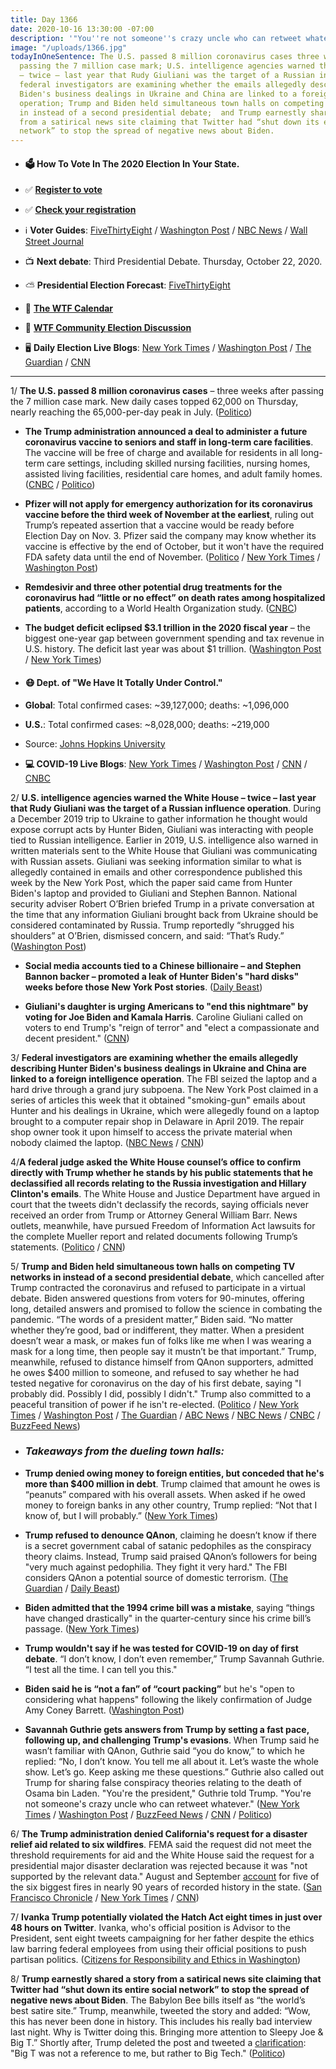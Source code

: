 ```yaml
---
title: Day 1366
date: 2020-10-16 13:30:00 -07:00
description: '"You''re not someone''s crazy uncle who can retweet whatever."'
image: "/uploads/1366.jpg"
todayInOneSentence: The U.S. passed 8 million coronavirus cases three weeks after
  passing the 7 million case mark; U.S. intelligence agencies warned the White House
  – twice – last year that Rudy Giuliani was the target of a Russian influence operation;
  federal investigators are examining whether the emails allegedly describing Hunter
  Biden's business dealings in Ukraine and China are linked to a foreign intelligence
  operation; Trump and Biden held simultaneous town halls on competing TV networks
  in instead of a second presidential debate;  and Trump earnestly shared a story
  from a satirical news site claiming that Twitter had “shut down its entire social
  network” to stop the spread of negative news about Biden.
---
```


* #### 🗳 How To Vote In The 2020 Election In Your State.

* ✅ **[Register to vote](https://www.vote.org/register-to-vote/)**

* ✅ **[Check your registration](https://www.vote.org/am-i-registered-to-vote/)**

* ℹ️ **Voter Guides**: [FiveThirtyEight](https://projects.fivethirtyeight.com/how-to-vote-2020/) / [Washington Post](https://www.washingtonpost.com/elections/2020/how-to-vote/) / [NBC News](https://www.nbcnews.com/specials/plan-your-vote-state-by-state-guide-voting-by-mail-early-in-person-voting-election/index.html?cid=bc_npd_nn_ms_np-1_200816) / [Wall Street Journal](https://www.wsj.com/articles/how-to-vote-by-mail-in-every-state-11597840923)

* 📺 **Next debate**: Third Presidential Debate. Thursday, October 22, 2020.

* ⛅️ **Presidential Election Forecast**: [FiveThirtyEight](https://projects.fivethirtyeight.com/2020-election-forecast/)

* 📆 **[The WTF Calendar](https://talk.whatthefuckjusthappenedtoday.com/t/the-wtf-event-calendar/5888)**

* 💬 **[WTF Community Election Discussion](https://talk.whatthefuckjusthappenedtoday.com/t/2020-general-election-trump-vs-biden/5758)**

* 🖥 **Daily Election Live Blogs**: [New York Times](https://www.nytimes.com/live/2020/10/16/us/trump-biden-town-halls?action=click&module=Top%20Stories&pgtype=Homepage) / [Washington Post](https://www.washingtonpost.com/elections/2020/10/16/trump-biden-live-updates/) / [The Guardian](https://www.theguardian.com/us-news/live/2020/oct/16/donald-trump-joe-biden-tv-debate-town-hall-kamala-harris-coronavirus-covid-us-election-live-updates) / [CNN](https://www.cnn.com/politics/live-news/us-election-news-10-16-2020/index.html)

---

1/ **The U.S. passed 8 million coronavirus cases** – three weeks after passing the 7 million case mark. New daily cases topped 62,000 on Thursday, nearly reaching the 65,000-per-day peak in July. ([Politico](https://www.politico.com/news/2020/10/16/us-8-million-coronavirus-cases-429802))

* **The Trump administration announced a deal to administer a future coronavirus vaccine to seniors and staff in long-term care facilities**. The vaccine will be free of charge and available for residents in all long-term care settings, including skilled nursing facilities, nursing homes, assisted living facilities, residential care homes, and adult family homes. ([CNBC](https://www.cnbc.com/2020/10/16/coronavirus-trump-administration-unveils-cvs-walgreens-vaccine-deal.html) / [Politico](https://www.politico.com/news/2020/10/16/trump-nursing-facilities-coronavirus-vaccine-deal-429834))

* **Pfizer will not apply for emergency authorization for its coronavirus vaccine before the third week of November at the earliest**, ruling out Trump’s repeated assertion that a vaccine would be ready before Election Day on Nov. 3. Pfizer said the company may know whether its vaccine is effective by the end of October, but it won't have the required FDA safety data until the end of November. ([Politico](https://www.politico.com/news/2020/10/16/pfizer-coronavirus-vaccine-authorization-election-429797) / [New York Times](https://www.nytimes.com/2020/10/16/health/covid-vaccine-pfizer.html) / [Washington Post](https://www.washingtonpost.com/health/2020/10/16/vaccine-before-election-day/))

* **Remdesivir and three other potential drug treatments for the coronavirus had “little or no effect” on death rates among hospitalized patients**, according to a World Health Organization study. ([CNBC](https://www.cnbc.com/2020/10/16/who-remdesivir-has-little-or-no-effect-in-reducing-covid-19-deaths.html))

* **The budget deficit eclipsed $3.1 trillion in the 2020 fiscal year** – the biggest one-year gap between government spending and tax revenue in U.S. history. The deficit last year was about $1 trillion. ([Washington Post](https://www.washingtonpost.com/us-policy/2020/10/16/2020-budget-deficit-coronavirus/) / [New York Times](https://www.nytimes.com/2020/10/16/business/budget-deficit-record.html))

* #### 😷 Dept. of "We Have It Totally Under Control."

* **Global**: Total confirmed cases: \~39,127,000; deaths: \~1,096,000

* **U.S.**: Total confirmed cases: \~8,028,000; deaths: \~219,000

* Source: [Johns Hopkins University](https://coronavirus.jhu.edu/map.html)

* **💻 COVID-19 Live Blogs**: [New York Times](https://www.nytimes.com/live/2020/10/16/world/covid-coronavirus?action=click&module=Top%20Stories&pgtype=Homepage) / [Washington Post](https://www.washingtonpost.com/nation/2020/10/16/coronavirus-covid-live-updates-us/) / [CNN](https://www.cnn.com/world/live-news/coronavirus-pandemic-10-16-20-intl/index.html) / [CNBC](https://www.cnbc.com/2020/10/16/coronavirus-updates-latest-news-on-the-covid-19-pandemic.html)

2/ **U.S. intelligence agencies warned the White House – twice – last year that Rudy Giuliani was the target of a Russian influence operation**. During a December 2019 trip to Ukraine to gather information he thought would expose corrupt acts by Hunter Biden, Giuliani was interacting with people tied to Russian intelligence. Earlier in 2019, U.S. intelligence also warned in written materials sent to the White House that Giuliani was communicating with Russian assets. Giuliani was seeking information similar to what is allegedly contained in emails and other correspondence published this week by the New York Post, which the paper said came from Hunter Biden's laptop and provided to Giuliani and Stephen Bannon. National security adviser Robert O’Brien briefed Trump in a private conversation at the time that any information Giuliani brought back from Ukraine should be considered contaminated by Russia. Trump reportedly “shrugged his shoulders” at O’Brien, dismissed concern, and said: “That’s Rudy.” ([Washington Post](https://www.washingtonpost.com/national-security/giuliani-biden-ukraine-russian-disinformation/2020/10/15/43158900-0ef5-11eb-b1e8-16b59b92b36d_story.html))

* **Social media accounts tied to a Chinese billionaire – and Stephen Bannon backer – promoted a leak of Hunter Biden's "hard disks" weeks before those New York Post stories**. ([Daily Beast](https://www.thedailybeast.com/chinese-billionaires-network-hyped-hunter-biden-dirt-weeks-before-rudy))

* **Giuliani's daughter is urging Americans to "end this nightmare" by voting for Joe Biden and Kamala Harris**. Caroline Giuliani called on voters to end Trump's "reign of terror" and "elect a compassionate and decent president." ([CNN](https://www.cnn.com/2020/10/16/politics/rudy-giuliani-daughter-caroline-joe-biden-2020/index.html))

3/ **Federal investigators are examining whether the emails allegedly describing Hunter Biden's business dealings in Ukraine and China are linked to a foreign intelligence operation**. The FBI seized the laptop and a hard drive through a grand jury subpoena. The New York Post claimed in a series of articles this week that it obtained "smoking-gun" emails about Hunter and his dealings in Ukraine, which were allegedly found on a laptop brought to a computer repair shop in Delaware in April 2019. The repair shop owner took it upon himself to access the private material when nobody claimed the laptop. ([NBC News](https://www.nbcnews.com/politics/national-security/feds-examining-if-alleged-hunter-biden-emails-are-linked-foreign-n1243620) / [CNN](https://www.cnn.com/2020/10/16/politics/russian-disinformation-investigation/index.html))

4/**A federal judge asked the White House counsel’s office to confirm directly with Trump whether he stands by his public statements that he declassified all records relating to the Russia investigation and Hillary Clinton's emails**. The White House and Justice Department have argued in court that the tweets didn't declassify the records, saying officials never received an order from Trump or Attorney General William Barr. News outlets, meanwhile, have pursued Freedom of Information Act lawsuits for the complete Mueller report and related documents following Trump’s statements. ([Politico](https://www.politico.com/news/2020/10/16/judge-trump-russia-probe-declassification-429832) / [CNN](https://www.cnn.com/2020/10/16/politics/trump-russia-declassification-lawsuit/index.html))

5/ **Trump and Biden held simultaneous town halls on competing TV networks in instead of a second presidential debate**, which cancelled after Trump contracted the coronavirus and refused to participate in a virtual debate. Biden answered questions from voters for 90-minutes, offering long, detailed answers and promised to follow the science in combating the pandemic. “The words of a president matter,” Biden said. “No matter whether they’re good, bad or indifferent, they matter. When a president doesn’t wear a mask, or makes fun of folks like me when I was wearing a mask for a long time, then people say it mustn’t be that important.” Trump, meanwhile, refused to distance himself from QAnon supporters, admitted he owes $400 million to someone, and refused to say whether he had tested negative for coronavirus on the day of his first debate, saying "I probably did. Possibly I did, possibly I didn't." Trump also committed to a peaceful transition of power if he isn't re-elected. ([Politico](https://www.politico.com/news/2020/10/15/key-moments-trump-biden-town-halls-429751) / [New York Times](https://www.nytimes.com/2020/10/15/us/politics/presidential-town-halls.html) / [Washington Post](https://www.washingtonpost.com/politics/trump-doubles-down-on-confrontation-during-town-hall-in-miami/2020/10/15/b93eca30-0f3e-11eb-8074-0e943a91bf08_story.html) / [The Guardian](https://www.theguardian.com/us-news/2020/oct/16/trump-biden-town-hall-qanon-tv-ratings) / [ABC News](https://abcnews.go.com/Politics/key-takeaways-joe-bidens-town-hall-abc-news/story?id=73641281) / [NBC News](https://www.nbcnews.com/politics/2020-election/biden-trump-appear-dueling-town-halls-n1243480) / [CNBC](https://www.cnbc.com/2020/10/15/trump-town-hall-president-grilled-on-coronavirus-qanon-white-supremacy.html) / [BuzzFeed News](https://www.buzzfeednews.com/article/davidmack/savannah-guthrie-trump-crazy-uncle-bin-laden-retweets))

* ### *Takeaways from the dueling town halls:*

* **Trump denied owing money to foreign entities, but conceded that he's more than $400 million in debt**. Trump claimed that amount he owes is “peanuts” compared with his overall assets. When asked if he owed money to foreign banks in any other country, Trump replied: “Not that I know of, but I will probably.” ([New York Times](https://www.nytimes.com/live/2020/10/15/us/trump-biden-town-halls/trump-all-but-confirms-he-owes-400-million-to-creditors))

* **Trump refused to denounce QAnon**, claiming he doesn’t know if there is a secret government cabal of satanic pedophiles as the conspiracy theory claims. Instead, Trump said praised QAnon’s followers for being "very much against pedophilia. They fight it very hard." The FBI considers QAnon a potential source of domestic terrorism. ([The Guardian](https://www.theguardian.com/us-news/2020/oct/16/trump-biden-town-hall-qanon-tv-ratings) / [Daily Beast](https://www.thedailybeast.com/trump-refuses-to-denounce-qanon-at-nbc-town-hall))

* **Biden admitted that the 1994 crime bill was a mistake**, saying “things have changed drastically" in the quarter-century since his crime bill’s passage. ([New York Times](https://www.nytimes.com/live/2020/10/15/us/trump-biden-town-halls/joe-biden-crime-bill))

* **Trump wouldn't say if he was tested for COVID-19 on day of first debate**. “I don’t know, I don’t even remember,” Trump Savannah Guthrie. “I test all the time. I can tell you this."

* **Biden said he is “not a fan” of “court packing”** but he's "open to considering what happens" following the likely confirmation of Judge Amy Coney Barrett. ([Washington Post](https://www.washingtonpost.com/politics/2020/10/15/takeaways-town-halls-biden-trump/))

* **Savannah Guthrie gets answers from Trump by setting a fast pace, following up, and challenging Trump's evasions**. When Trump said he wasn’t familiar with QAnon, Guthrie said “you do know,” to which he replied: “No, I don’t know. You tell me all about it. Let’s waste the whole show. Let’s go. Keep asking me these questions.” Guthrie also called out Trump for sharing false conspiracy theories relating to the death of Osama bin Laden. "You're the president," Guthrie told Trump. "You're not someone's crazy uncle who can retweet whatever." ([New York Times](https://www.nytimes.com/2020/10/15/us/elections/savannah-guthrie-trump.html) / [Washington Post](https://www.washingtonpost.com/media/2020/10/15/trump-town-hall-savannah-guthrie-biden/) / [BuzzFeed News](https://www.buzzfeednews.com/article/davidmack/savannah-guthrie-trump-crazy-uncle-bin-laden-retweets) / [CNN](https://www.cnn.com/2020/10/16/media/trump-biden-town-halls-reliable-sources/index.html) / [Politico](https://www.politico.com/news/2020/10/15/trump-biden-town-halls-takeaways-429758))

6/ **The Trump administration denied California's request for a disaster relief aid related to six wildfires**. FEMA said the request did not meet the threshold requirements for aid and the White House said the request for a presidential major disaster declaration was rejected because it was "not supported by the relevant data." August and September [account](https://www.sacbee.com/news/california/fires/article245917915.html) for five of the six biggest fires in nearly 90 years of recorded history in the state. ([San Francisco Chronicle](https://www.sfchronicle.com/california-wildfires/article/Trump-administration-denies-California-s-15652221.php) / [New York Times](https://www.nytimes.com/2020/10/16/us/trump-california-wildfire-relief.html) / [CNN](https://www.cnn.com/2020/10/15/politics/trump-california-fire-disaster-assistance/index.html))

7/ **Ivanka Trump potentially violated the Hatch Act eight times in just over 48 hours on Twitter**. Ivanka, who's official position is Advisor to the President, sent eight tweets campaigning for her father despite the ethics law barring federal employees from using their official positions to push partisan politics. ([Citizens for Responsibility and Ethics in Washington](https://www.citizensforethics.org/reports-investigations/crew-investigations/ivanka-trump-violated-the-hatch-act-eight-times-in-just-over-48-hours/))

8/ **Trump earnestly shared a story from a satirical news site claiming that Twitter had “shut down its entire social network” to stop the spread of negative news about Biden**. The Babylon Bee bills itself as “the world’s best satire site.” Trump, meanwhile, tweeted the story and added: “Wow, this has never been done in history. This includes his really bad interview last night. Why is Twitter doing this. Bringing more attention to Sleepy Joe & Big T.” Shortly after, Trump deleted the post and tweeted a [clarification](https://twitter.com/realDonaldTrump/status/1317078386225893378): "Big T was not a reference to me, but rather to Big Tech." ([Politico](https://www.politico.com/news/2020/10/16/trump-apparently-fooled-by-satirical-websites-twitter-story-429776))